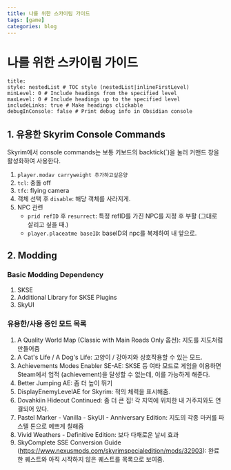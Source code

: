 ```yaml
---
title: 나를 위한 스카이림 가이드
tags: [game]
categories: blog
---
```

# 나를 위한 스카이림 가이드
```table-of-contents
title: 
style: nestedList # TOC style (nestedList|inlineFirstLevel)
minLevel: 0 # Include headings from the specified level
maxLevel: 0 # Include headings up to the specified level
includeLinks: true # Make headings clickable
debugInConsole: false # Print debug info in Obsidian console
```
## 1. 유용한 Skyrim Console Commands
Skyrim에서 console commands는 보통 키보드의 backtick(\`)을 눌러 커맨드 창을 활성화하여 사용한다.
1. `player.modav carryweight 추가하고싶은양`
2. `tcl`: 충돌 off
3. `tfc`: flying camera
4. 객체 선택 후 `disable`: 해당 객체를 사라지게.
5. NPC 관련
	- `prid refID` 후 `resurrect`: 특정 refID를 가진 NPC를 지정 후 부활 (그대로 살리고 싶을 때.)
	- `player.placeatme baseID`: baseID의 npc를 복제하여 내 앞으로.
## 2. Modding
### Basic Modding Dependency
1. SKSE
2. Additional Library for SKSE Plugins
3. SkyUI
### 유용한/사용 중인 모드 목록
1. A Quality World Map (Classic with Main Roads Only 옵션): 지도를 지도처럼 만들어줌
2. A Cat's Life / A Dog's Life: 고양이 / 강아지와 상호작용할 수 있는 모드.
3. Achievements Modes Enabler SE-AE: SKSE 등 여타 모드로 게임을 이용하면 Steam에서 업적 (achievement)을 달성할 수 없는데, 이를 가능하게 해준다.
4. Better Jumping AE: 좀 더 높이 뛰기
5. DisplayEnemyLevelAE for Skyrim: 적의 체력을 표시해줌.
6. Dovahkiin Hideout Continued: 좀 더 큰 집! 각 지역에 위치한 내 거주지와도 연결되어 있다. 
7. Pastel Marker - Vanilla - SkyUI - Anniversary Edition: 지도의 각종 마커를 파스텔 톤으로 예쁘게 칠해줌
8. Vivid Weathers - Definitive Edition: 보다 다채로운 날씨 효과
9.  SkyComplete SSE Conversion Guide (https://www.nexusmods.com/skyrimspecialedition/mods/32903): 완료한 퀘스트와 아직 시작하지 않은 퀘스트를 목록으로 보여줌. 
